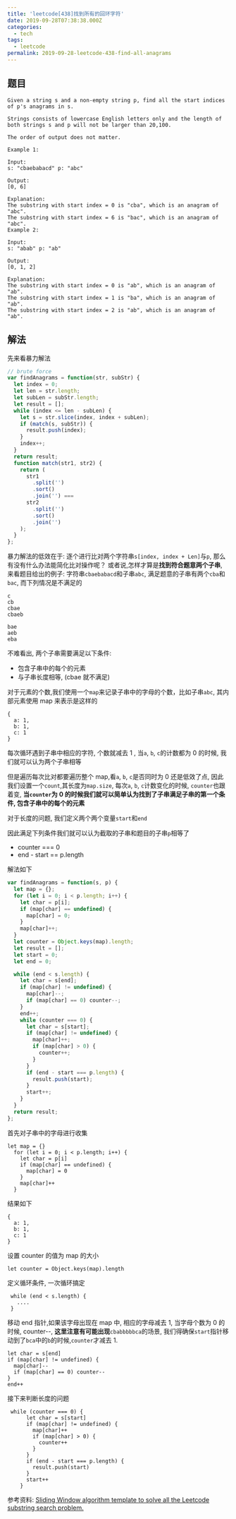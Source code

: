```yaml
---
title: 'leetcode[438]找到所有的回环字符'
date: 2019-09-28T07:38:38.000Z
categories:
  - tech
tags: 
  - leetcode
permalink: 2019-09-28-leetcode-438-find-all-anagrams
---
```


## 题目

```
Given a string s and a non-empty string p, find all the start indices of p's anagrams in s.

Strings consists of lowercase English letters only and the length of both strings s and p will not be larger than 20,100.

The order of output does not matter.

Example 1:

Input:
s: "cbaebabacd" p: "abc"

Output:
[0, 6]

Explanation:
The substring with start index = 0 is "cba", which is an anagram of "abc".
The substring with start index = 6 is "bac", which is an anagram of "abc".
Example 2:

Input:
s: "abab" p: "ab"

Output:
[0, 1, 2]

Explanation:
The substring with start index = 0 is "ab", which is an anagram of "ab".
The substring with start index = 1 is "ba", which is an anagram of "ab".
The substring with start index = 2 is "ab", which is an anagram of "ab".
```

## 解法

先来看暴力解法

```js
// brute force
var findAnagrams = function(str, subStr) {
  let index = 0;
  let len = str.length;
  let subLen = subStr.length;
  let result = [];
  while (index <= len - subLen) {
    let s = str.slice(index, index + subLen);
    if (match(s, subStr)) {
      result.push(index);
    }
    index++;
  }
  return result;
  function match(str1, str2) {
    return (
      str1
        .split('')
        .sort()
        .join('') ===
      str2
        .split('')
        .sort()
        .join('')
    );
  }
};
```

暴力解法的低效在于: 逐个进行比对两个字符串`s[index, index + Len]`与`p`, 那么有没有什么办法能简化比对操作呢？ 或者说,怎样才算是**找到符合题意两个子串**, 来看题目给出的例子: 字符串`cbaebabacd`和子串`abc`, 满足题意的子串有两个`cba`和`bac`, 而下列情况是不满足的

```
c
cb
cbae
cbaeb

bae
aeb
eba
```

不难看出, 两个子串需要满足以下条件:

- 包含子串中的每个的元素
- 与子串长度相等, (cbae 就不满足)

对于元素的个数,我们使用一个`map`来记录子串中的字母的个数，比如子串`abc`, 其内部元素使用 map 来表示是这样的

```
{
  a: 1,
  b: 1,
  c: 1
}
```

每次循环遇到子串中相应的字符, 个数就减去 1 , 当`a`, `b`, `c`的计数都为 0 的时候, 我们就可以认为两个子串相等

但是遍历每次比对都要遍历整个 map,看`a`, `b`, `c`是否同时为 0 还是低效了点, 因此我们设置一个`count`,其长度为`map.size`, 每次`a`, `b`, `c`计数变化的时候, `counter`也跟着变, **当`counter`为 0 的时候我们就可以简单认为找到了子串满足子串的第一个条件, 包含子串中的每个的元素**

对于长度的问题, 我们定义两个两个变量`start`和`end`

因此满足下列条件我们就可以认为截取的子串和题目的子串`p`相等了

- counter === 0
- end - start == p.length

解法如下

```js
var findAnagrams = function(s, p) {
  let map = {};
  for (let i = 0; i < p.length; i++) {
    let char = p[i];
    if (map[char] == undefined) {
      map[char] = 0;
    }
    map[char]++;
  }
  let counter = Object.keys(map).length;
  let result = [];
  let start = 0;
  let end = 0;

  while (end < s.length) {
    let char = s[end];
    if (map[char] != undefined) {
      map[char]--;
      if (map[char] == 0) counter--;
    }
    end++;
    while (counter === 0) {
      let char = s[start];
      if (map[char] != undefined) {
        map[char]++;
        if (map[char] > 0) {
          counter++;
        }
      }
      if (end - start === p.length) {
        result.push(start);
      }
      start++;
    }
  }
  return result;
};
```

首先对子串中的字母进行收集

```
let map = {}
  for (let i = 0; i < p.length; i++) {
    let char = p[i]
    if (map[char] == undefined) {
      map[char] = 0
    }
    map[char]++
  }
```

结果如下

```
{
  a: 1,
  b: 1,
  c: 1
}
```

设置 counter 的值为 map 的大小

```
let counter = Object.keys(map).length
```

定义循环条件, 一次循环搞定

```
 while (end < s.length) {
   ....
 }
```

移动 end 指针,如果该字母出现在 map 中, 相应的字母减去 1, 当字母个数为 0 的时候, counter--, **这里注意有可能出现**`cbabbbbbca`的场景, 我们得确保`start`指针移动到了`bca`中的`b`的时候,`counter`才减去 1.

```
let char = s[end]
if (map[char] != undefined) {
  map[char]--
  if (map[char] == 0) counter--
}
end++
```

接下来判断长度的问题

```
 while (counter === 0) {
      let char = s[start]
      if (map[char] != undefined) {
        map[char]++
        if (map[char] > 0) {
          counter++
        }
      }
      if (end - start === p.length) {
        result.push(start)
      }
      start++
    }
```

参考资料:
[Sliding Window algorithm template to solve all the Leetcode substring search problem.](https://leetcode.com/problems/find-all-anagrams-in-a-string/discuss/92007/Sliding-Window-algorithm-template-to-solve-all-the-Leetcode-substring-search-problem.)

